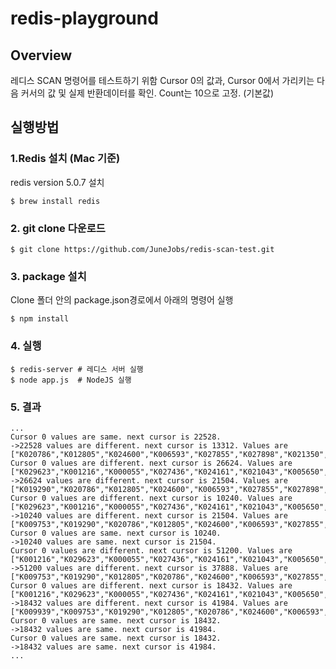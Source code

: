 # redis-playground
## Overview

레디스 SCAN 명령어를 테스트하기 위함
Cursor 0의 값과, Cursor 0에서 가리키는 다음 커서의 값 및 실제 반환데이터를 확인.
Count는 10으로 고정. (기본값)

## 실행방법

### 1.Redis 설치 (Mac 기준)
redis version 5.0.7 설치
```shell
$ brew install redis
```

### 2. git clone 다운로드
```shell
$ git clone https://github.com/JuneJobs/redis-scan-test.git
```

### 3. package 설치
Clone 폴더 안의 package.json경로에서 아래의 명령어 실행
```shell
$ npm install
```

### 4. 실행
```shell
$ redis-server # 레디스 서버 실행
$ node app.js  # NodeJS 실행
```

### 5. 결과
```shell
...
Cursor 0 values are same. next cursor is 22528.
->22528 values are different. next cursor is 13312. Values are ["K020786","K012805","K024600","K006593","K027855","K027898","K021350","K028085","K001383","K025835"]
Cursor 0 values are different. next cursor is 26624. Values are ["K029623","K001216","K000055","K027436","K024161","K021043","K005650","K021445","K009939","K009753"]
->26624 values are different. next cursor is 21504. Values are ["K019290","K020786","K012805","K024600","K006593","K027855","K027898","K021350","K028085","K001383"]
Cursor 0 values are different. next cursor is 10240. Values are ["K029623","K001216","K000055","K027436","K024161","K021043","K005650","K021445","K030516","K009939"]
->10240 values are different. next cursor is 21504. Values are ["K009753","K019290","K020786","K012805","K024600","K006593","K027855","K027898","K021350","K028085","K001383"]
Cursor 0 values are same. next cursor is 10240.
->10240 values are same. next cursor is 21504.
Cursor 0 values are different. next cursor is 51200. Values are ["K001216","K029623","K000055","K027436","K024161","K021043","K005650","K021445","K030516","K009939"]
->51200 values are different. next cursor is 37888. Values are ["K009753","K019290","K012805","K020786","K024600","K006593","K027855","K027898","K021350","K001383","K028085"]
Cursor 0 values are different. next cursor is 18432. Values are ["K001216","K029623","K000055","K027436","K024161","K021043","K005650","K021445","K033600","K030516"]
->18432 values are different. next cursor is 41984. Values are ["K009939","K009753","K019290","K012805","K020786","K024600","K006593","K027855","K033033","K027898"]
Cursor 0 values are same. next cursor is 18432.
->18432 values are same. next cursor is 41984.
Cursor 0 values are same. next cursor is 18432.
->18432 values are same. next cursor is 41984.
...
```